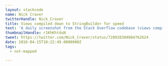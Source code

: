 ```yaml
---
layout: stackcode
name: Nick Craver
twitterHandle: Nick_Craver
title: Views compiled down to StringBuilder for speed
text: 'A daily screenshot from the Stack Overflow codebase (views compiled down to StringBuilder for speed). '
thumbnailHandle: r1KhKhtduN
tweet: https://twitter.com/Nick_Craver/status/720920304084762624
date: 2016-04-15T10:22:49.0000000Z
tags:
  - not-mapped

---
```

